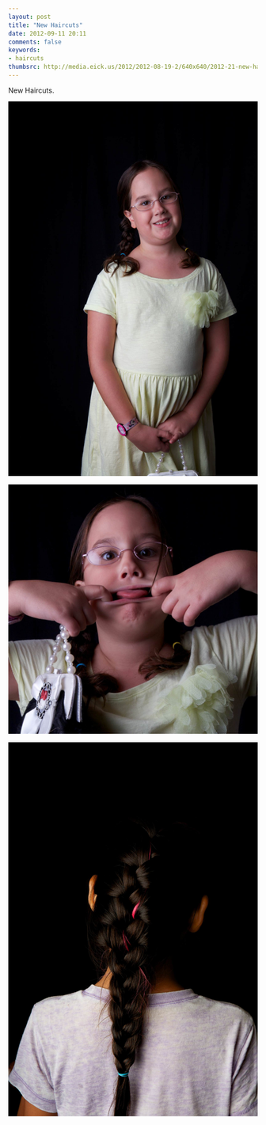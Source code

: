 ```yaml
---
layout: post
title: "New Haircuts"
date: 2012-09-11 20:11
comments: false
keywords:
- haircuts
thumbsrc: http://media.eick.us/2012/2012-08-19-2/640x640/2012-21-new-haircuts--2012-07-21at14-30-27.jpg
---
```

New Haircuts.

![](/assets/images/2012/2012-08-19-2/2012-21-new-haircuts--2012-07-21at14-31-18.jpg "New Haircuts" )


![](/assets/images/2012/2012-08-19-2/2012-21-new-haircuts--2012-07-21at14-30-27.jpg "New Haircuts" )


![](/assets/images/2012/2012-08-19-2/2012-21-new-haircuts--2012-07-21at14-27-37.jpg "New Haircuts" )

